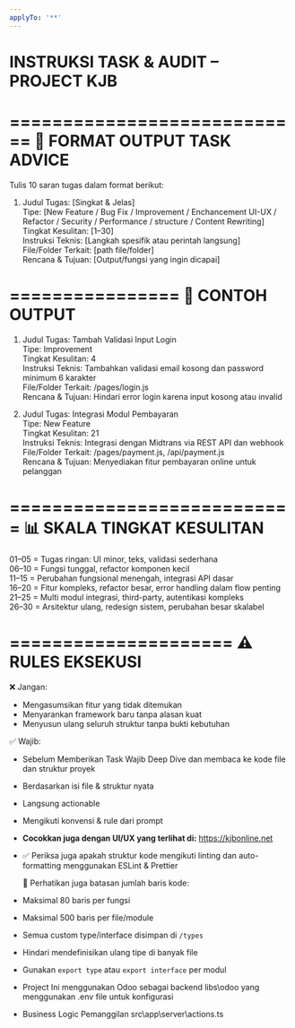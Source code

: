 ```yaml
---
applyTo: '**'
---
```


# INSTRUKSI TASK & AUDIT – PROJECT KJB

============================
🧠 FORMAT OUTPUT TASK ADVICE
============================

Tulis 10 saran tugas dalam format berikut:

1. Judul Tugas: [Singkat & Jelas]  
   Tipe: [New Feature / Bug Fix / Improvement / Enchancement UI-UX / Refactor / Security / Performance / structure / Content Rewriting]  
   Tingkat Kesulitan: [1–30]  
   Instruksi Teknis: [Langkah spesifik atau perintah langsung]  
   File/Folder Terkait: [path file/folder]  
   Rencana & Tujuan: [Output/fungsi yang ingin dicapai]

================
📌 CONTOH OUTPUT
================

1. Judul Tugas: Tambah Validasi Input Login  
   Tipe: Improvement  
   Tingkat Kesulitan: 4  
   Instruksi Teknis: Tambahkan validasi email kosong dan password minimum 6 karakter  
   File/Folder Terkait: /pages/login.js  
   Rencana & Tujuan: Hindari error login karena input kosong atau invalid

2. Judul Tugas: Integrasi Modul Pembayaran  
   Tipe: New Feature  
   Tingkat Kesulitan: 21  
   Instruksi Teknis: Integrasi dengan Midtrans via REST API dan webhook  
   File/Folder Terkait: /pages/payment.js, /api/payment.js  
   Rencana & Tujuan: Menyediakan fitur pembayaran online untuk pelanggan

===========================
📊 SKALA TINGKAT KESULITAN
===========================

01–05 = Tugas ringan: UI minor, teks, validasi sederhana  
06–10 = Fungsi tunggal, refactor komponen kecil  
11–15 = Perubahan fungsional menengah, integrasi API dasar  
16–20 = Fitur kompleks, refactor besar, error handling dalam flow penting  
21–25 = Multi modul integrasi, third-party, autentikasi kompleks  
26–30 = Arsitektur ulang, redesign sistem, perubahan besar skalabel

=====================
⚠️ RULES EKSEKUSI
=====================

❌ Jangan:

- Mengasumsikan fitur yang tidak ditemukan
- Menyarankan framework baru tanpa alasan kuat
- Menyusun ulang seluruh struktur tanpa bukti kebutuhan

✅ Wajib:

- Sebelum Memberikan Task Wajib Deep Dive dan membaca ke kode file dan struktur proyek
- Berdasarkan isi file & struktur nyata
- Langsung actionable
- Mengikuti konvensi & rule dari prompt
- **Cocokkan juga dengan UI/UX yang terlihat di:** https://kjbonline.net
- ✅ Periksa juga apakah struktur kode mengikuti linting dan auto-formatting menggunakan ESLint & Prettier

  📏 Perhatikan juga batasan jumlah baris kode:

- Maksimal 80 baris per fungsi
- Maksimal 500 baris per file/module
- Semua custom type/interface disimpan di `/types`
- Hindari mendefinisikan ulang tipe di banyak file
- Gunakan `export type` atau `export interface` per modul
- Project Ini menggunakan Odoo sebagai backend libs\odoo yang menggunakan .env file untuk konfigurasi
- Business Logic Pemanggilan src\app\server\actions.ts
